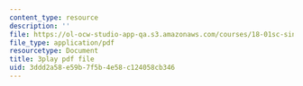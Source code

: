```yaml
---
content_type: resource
description: ''
file: https://ol-ocw-studio-app-qa.s3.amazonaws.com/courses/18-01sc-single-variable-calculus-fall-2010/3ddd2a58e59b7f5b4e58c124058cb346_zUEuKrxgHws.pdf
file_type: application/pdf
resourcetype: Document
title: 3play pdf file
uid: 3ddd2a58-e59b-7f5b-4e58-c124058cb346
---
```


